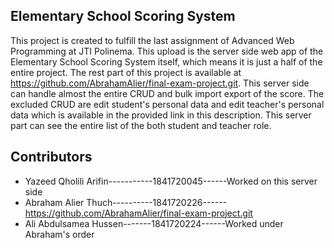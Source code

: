 ## Elementary School Scoring System

This project is created to fulfill the last assignment of Advanced Web Programming at JTI Polinema.
This upload is the server side web app of the Elementary School Scoring System itself, which means it is just a half of the entire project. The rest part of this project is available at https://github.com/AbrahamAlier/final-exam-project.git. This server side can handle almost the entire CRUD and bulk import export of the score. The excluded CRUD are edit student's personal data and edit teacher's personal data which is available in the provided link in this description. This server part can see the entire list of the both student and teacher role.

## Contributors
- Yazeed Qholili Arifin-----------1841720045------Worked on this server side
- Abraham Alier Thuch----------1841720226------https://github.com/AbrahamAlier/final-exam-project.git
- Ali Abdulsamea Hussen-------1841720224------Worked under Abraham's order
